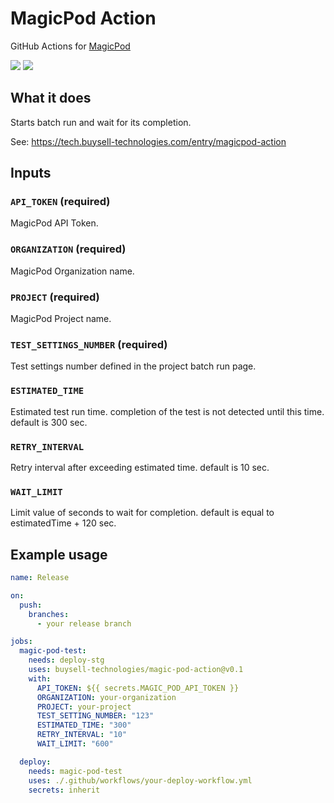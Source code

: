 # MagicPod Action

GitHub Actions for [MagicPod](https://magicpod.com/)

![](https://img.shields.io/github/package-json/v/buysell-technologies/magic-pod-action)
![](https://img.shields.io/github/license/buysell-technologies/magic-pod-action)

## What it does

Starts batch run and wait for its completion.

See: https://tech.buysell-technologies.com/entry/magicpod-action

## Inputs

### `API_TOKEN` (required)

MagicPod API Token.

### `ORGANIZATION` (required)

MagicPod Organization name.

### `PROJECT` (required)

MagicPod Project name.

### `TEST_SETTINGS_NUMBER` (required)

Test settings number defined in the project batch run page. 

### `ESTIMATED_TIME`

Estimated test run time. completion of the test is not detected until this time. default is 300 sec.

### `RETRY_INTERVAL`

Retry interval after exceeding estimated time. default is 10 sec.

### `WAIT_LIMIT`

Limit value of seconds to wait for completion. default is equal to estimatedTime + 120 sec.


## Example usage

```yml
name: Release

on:
  push:
    branches:
      - your release branch

jobs:
  magic-pod-test:
    needs: deploy-stg
    uses: buysell-technologies/magic-pod-action@v0.1
    with:
      API_TOKEN: ${{ secrets.MAGIC_POD_API_TOKEN }}
      ORGANIZATION: your-organization
      PROJECT: your-project
      TEST_SETTING_NUMBER: "123"
      ESTIMATED_TIME: "300"
      RETRY_INTERVAL: "10"
      WAIT_LIMIT: "600"

  deploy:
    needs: magic-pod-test
    uses: ./.github/workflows/your-deploy-workflow.yml
    secrets: inherit
```
